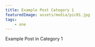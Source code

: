 ```yaml
---
title: Example Post Category 1
featuredImage: assets/media/pic01.jpg
tags:
    - one
---
```


Example Post in Category 1